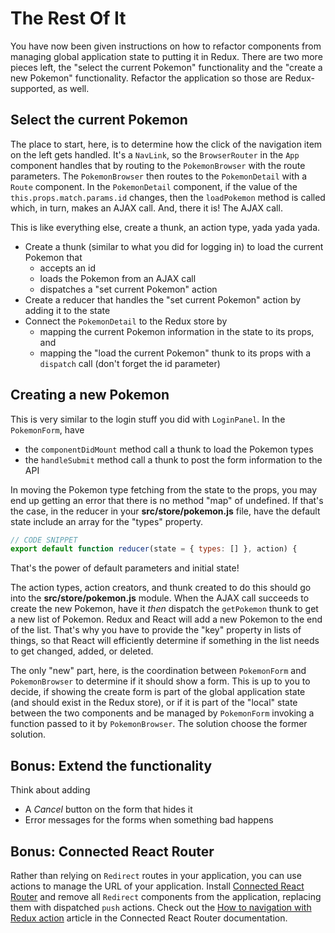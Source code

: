 # The Rest Of It

You have now been given instructions on how to refactor components from managing
global application state to putting it in Redux. There are two more pieces left,
the "select the current Pokemon" functionality and the "create a new Pokemon"
functionality. Refactor the application so those are Redux-supported, as well.

## Select the current Pokemon

The place to start, here, is to determine how the click of the navigation item
on the left gets handled. It's a `NavLink`, so the `BrowserRouter` in the `App`
component handles that by routing to the `PokemonBrowser` with the route
parameters. The `PokemonBrowser` then routes to the `PokemonDetail` with a
`Route` component. In the `PokemonDetail` component, if the value of the
`this.props.match.params.id` changes, then the `loadPokemon` method is called
which, in turn, makes an AJAX call. And, there it is! The AJAX call.

This is like everything else, create a thunk, an action type, yada yada yada.

* Create a thunk (similar to what you did for logging in) to load the current
  Pokemon that
  * accepts an id
  * loads the Pokemon from an AJAX call
  * dispatches a "set current Pokemon" action
* Create a reducer that handles the "set current Pokemon" action by adding it
  to the state
* Connect the `PokemonDetail` to the Redux store by
  * mapping the current Pokemon information in the state to its props, and
  * mapping the "load the current Pokemon" thunk to its props with a `dispatch`
    call (don't forget the id parameter)

## Creating a new Pokemon

This is very similar to the login stuff you did with `LoginPanel`. In the
`PokemonForm`, have

* the `componentDidMount` method call a thunk to load the Pokemon types
* the `handleSubmit` method call a thunk to post the form information to the
  API

In moving the Pokemon type fetching from the state to the props, you may end up
getting an error that there is no method "map" of undefined. If that's the case,
in the reducer in your **src/store/pokemon.js** file, have the default state
include an array for the "types" property.

```js
// CODE SNIPPET
export default function reducer(state = { types: [] }, action) {
```

That's the power of default parameters and initial state!

The action types, action creators, and thunk created to do this should go into
the **src/store/pokemon.js** module. When the AJAX call succeeds to create the
new Pokemon, have it _then_ dispatch the `getPokemon` thunk to get a new list of
Pokemon. Redux and React will add a new Pokemon to the end of the list. That's
why you have to provide the "key" property in lists of things, so that React
will efficiently determine if something in the list needs to get changed, added,
or deleted.

The only "new" part, here, is the coordination between `PokemonForm` and
`PokemonBrowser` to determine if it should show a form. This is up to you to
decide, if showing the create form is part of the global application state (and
should exist in the Redux store), or if it is part of the "local" state between
the two components and be managed by `PokemonForm` invoking a function passed to
it by `PokemonBrowser`. The solution choose the former solution.

## Bonus: Extend the functionality

Think about adding

* A _Cancel_ button on the form that hides it
* Error messages for the forms when something bad happens

## Bonus: Connected React Router

Rather than relying on `Redirect` routes in your application, you can use
actions to manage the URL of your application. Install [Connected React
Router][1] and remove all `Redirect` components from the application, replacing
them with dispatched `push` actions. Check out the [How to navigation with
Redux action][2] article in the Connected React Router documentation.


[1]: https://github.com/supasate/connected-react-router
[2]: https://github.com/supasate/connected-react-router/blob/master/FAQ.md#how-to-navigate-with-redux-action
